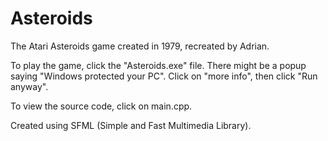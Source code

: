 # Asteroids
The Atari Asteroids game created in 1979, recreated by Adrian.

To play the game, click the "Asteroids.exe" file. There might be a popup saying "Windows protected your PC". Click on "more info", then click "Run anyway". 

To view the source code, click on main.cpp.

Created using SFML (Simple and Fast Multimedia Library).

